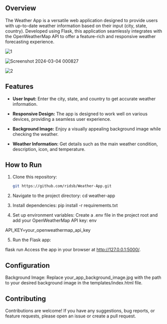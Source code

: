 ## Overview

The Weather App is a versatile web application designed to provide users with up-to-date weather information based on their input (city, state, country). Developed using Flask, this application seamlessly integrates with the OpenWeatherMap API to offer a feature-rich and responsive weather forecasting experience.

![1](https://github.com/ridsb/Weather-App/assets/108459805/4bd3390f-cb71-41a2-b53d-594a35f9bacf)

![Screenshot 2024-03-04 000827](https://github.com/ridsb/Weather-App/assets/108459805/9e307559-1bdf-4bc1-9201-81408dfaed90)

![2](https://github.com/ridsb/Weather-App/assets/108459805/c195be04-b6f4-402b-a451-fb48a0e364c4)

## Features

- **User Input:** Enter the city, state, and country to get accurate weather information.

- **Responsive Design:** The app is designed to work well on various devices, providing a seamless user experience.

- **Background Image:** Enjoy a visually appealing background image while checking the weather.

- **Weather Information:** Get details such as the main weather condition, description, icon, and temperature.

## How to Run

1. Clone this repository:

   ```bash
   git https://github.com/ridsb/Weather-App.git
2. Navigate to the project directory:
cd weather-app

3. Install dependencies:
pip install -r requirements.txt

4. Set up environment variables:
Create a .env file in the project root and add your OpenWeatherMap API key:
env

API_KEY=your_openweathermap_api_key

5. Run the Flask app:

flask run
Access the app in your browser at http://127.0.0.1:5000/.

## Configuration

Background Image: Replace your_app_background_image.jpg with the path to your desired background image in the templates/index.html file.

## Contributing

Contributions are welcome! If you have any suggestions, bug reports, or feature requests, please open an issue or create a pull request.
